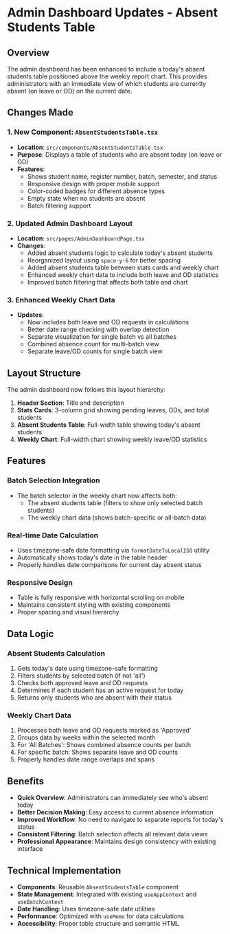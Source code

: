 # Admin Dashboard Updates - Absent Students Table

## Overview
The admin dashboard has been enhanced to include a today's absent students table positioned above the weekly report chart. This provides administrators with an immediate view of which students are currently absent (on leave or OD) on the current date.

## Changes Made

### 1. New Component: `AbsentStudentsTable.tsx`
- **Location**: `src/components/AbsentStudentsTable.tsx`
- **Purpose**: Displays a table of students who are absent today (on leave or OD)
- **Features**:
  - Shows student name, register number, batch, semester, and status
  - Responsive design with proper mobile support
  - Color-coded badges for different absence types
  - Empty state when no students are absent
  - Batch filtering support

### 2. Updated Admin Dashboard Layout
- **Location**: `src/pages/AdminDashboardPage.tsx`
- **Changes**:
  - Added absent students logic to calculate today's absent students
  - Reorganized layout using `space-y-6` for better spacing
  - Added absent students table between stats cards and weekly chart
  - Enhanced weekly chart data to include both leave and OD statistics
  - Improved batch filtering that affects both table and chart

### 3. Enhanced Weekly Chart Data
- **Updates**:
  - Now includes both leave and OD requests in calculations
  - Better date range checking with overlap detection
  - Separate visualization for single batch vs all batches
  - Combined absence count for multi-batch view
  - Separate leave/OD counts for single batch view

## Layout Structure
The admin dashboard now follows this layout hierarchy:

1. **Header Section**: Title and description
2. **Stats Cards**: 3-column grid showing pending leaves, ODs, and total students
3. **Absent Students Table**: Full-width table showing today's absent students
4. **Weekly Chart**: Full-width chart showing weekly leave/OD statistics

## Features

### Batch Selection Integration
- The batch selector in the weekly chart now affects both:
  - The absent students table (filters to show only selected batch students)
  - The weekly chart data (shows batch-specific or all-batch data)

### Real-time Date Calculation
- Uses timezone-safe date formatting via `formatDateToLocalISO` utility
- Automatically shows today's date in the table header
- Properly handles date comparisons for current day absent status

### Responsive Design
- Table is fully responsive with horizontal scrolling on mobile
- Maintains consistent styling with existing components
- Proper spacing and visual hierarchy

## Data Logic

### Absent Students Calculation
1. Gets today's date using timezone-safe formatting
2. Filters students by selected batch (if not 'all')
3. Checks both approved leave and OD requests
4. Determines if each student has an active request for today
5. Returns only students who are absent with their status

### Weekly Chart Data
1. Processes both leave and OD requests marked as 'Approved'
2. Groups data by weeks within the selected month
3. For 'All Batches': Shows combined absence counts per batch
4. For specific batch: Shows separate leave and OD counts
5. Properly handles date range overlaps and spans

## Benefits
- **Quick Overview**: Administrators can immediately see who's absent today
- **Better Decision Making**: Easy access to current absence information
- **Improved Workflow**: No need to navigate to separate reports for today's status
- **Consistent Filtering**: Batch selection affects all relevant data views
- **Professional Appearance**: Maintains design consistency with existing interface

## Technical Implementation
- **Components**: Reusable `AbsentStudentsTable` component
- **State Management**: Integrated with existing `useAppContext` and `useBatchContext`
- **Date Handling**: Uses timezone-safe date utilities
- **Performance**: Optimized with `useMemo` for data calculations
- **Accessibility**: Proper table structure and semantic HTML
